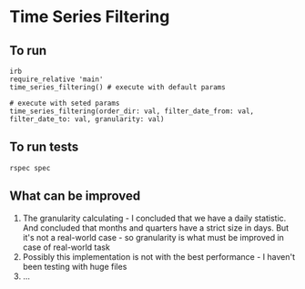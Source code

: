 # Time Series Filtering

## To run

```
irb
require_relative 'main'
time_series_filtering() # execute with default params

# execute with seted params
time_series_filtering(order_dir: val, filter_date_from: val, filter_date_to: val, granularity: val) 
```

## To run tests

``rspec spec``

## What can be improved
1. The granularity calculating - I concluded that we have a daily statistic. And concluded that months and quarters have a strict size in days. But it's not a real-world case - so granularity is what must be improved in case of real-world task
2. Possibly this implementation is not with the best performance - I haven't been testing with huge files
3. ...
